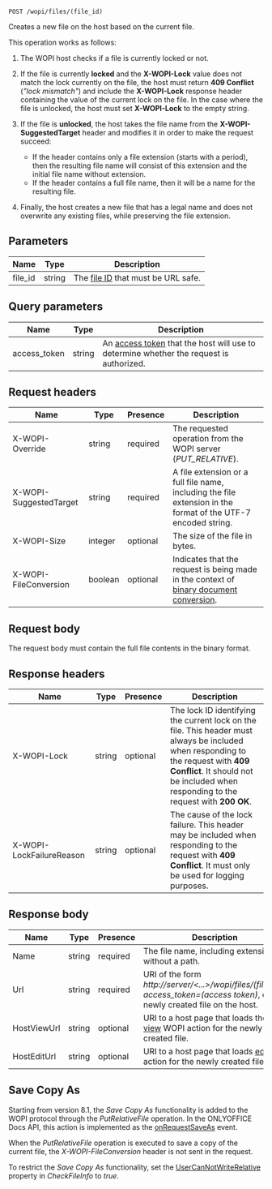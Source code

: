 `POST /wopi/files/(file_id)`

Creates a new file on the host based on the current file.

This operation works as follows:

1. The WOPI host checks if a file is currently locked or not.

2. If the file is currently **locked** and the **X-WOPI-Lock** value does not match the lock currently on the file, the host must return **409 Conflict** (*"lock mismatch"*) and include the **X-WOPI-Lock** response header containing the value of the current lock on the file. In the case where the file is unlocked, the host must set **X-WOPI-Lock** to the empty string.

3. If the file is **unlocked**, the host takes the file name from the **X-WOPI-SuggestedTarget** header and modifies it in order to make the request succeed:

   - If the header contains only a file extension (starts with a period), then the resulting file name will consist of this extension and the initial file name without extension.
   - If the header contains a full file name, then it will be a name for the resulting file.

4. Finally, the host creates a new file that has a legal name and does not overwrite any existing files, while preserving the file extension.

## Parameters

| Name     | Type   | Description                                                                 |
| -------- | ------ | --------------------------------------------------------------------------- |
| file\_id | string | The [file ID](../key-concepts.md#file-id) that must be URL safe. |

## Query parameters

| Name          | Type   | Description                                                                                                                          |
| ------------- | ------ | ------------------------------------------------------------------------------------------------------------------------------------ |
| access\_token | string | An [access token](../key-concepts.md#access-token) that the host will use to determine whether the request is authorized. |

## Request headers

| Name                   | Type    | Presence | Description                                                                                                                           |
| ---------------------- | ------- | -------- | ------------------------------------------------------------------------------------------------------------------------------------- |
| X-WOPI-Override        | string  | required | The requested operation from the WOPI server (*PUT\_RELATIVE*).                                                                       |
| X-WOPI-SuggestedTarget | string  | required | A file extension or a full file name, including the file extension in the format of the UTF-7 encoded string.                         |
| X-WOPI-Size            | integer | optional | The size of the file in bytes.                                                                                                        |
| X-WOPI-FileConversion  | boolean | optional | Indicates that the request is being made in the context of [binary document conversion](../editing-binary-documents.md). |

## Request body

The request body must contain the full file contents in the binary format.

## Response headers

| Name                     | Type   | Presence | Description                                                                                                                                                                                                               |
| ------------------------ | ------ | -------- | ------------------------------------------------------------------------------------------------------------------------------------------------------------------------------------------------------------------------- |
| X-WOPI-Lock              | string | optional | The lock ID identifying the current lock on the file. This header must always be included when responding to the request with **409 Conflict**. It should not be included when responding to the request with **200 OK**. |
| X-WOPI-LockFailureReason | string | optional | The cause of the lock failure. This header may be included when responding to the request with **409 Conflict**. It must only be used for logging purposes.                                                               |

## Response body

| Name        | Type   | Presence | Description                                                                                                                       |
| ----------- | ------ | -------- | --------------------------------------------------------------------------------------------------------------------------------- |
| Name        | string | required | The file name, including extension, without a path.                                                                               |
| Url         | string | required | URI of the form *http\://server/\<...\>/wopi/files/(file\_id)?access\_token=(access token)*, of the newly created file on the host. |
| HostViewUrl | string | optional | URI to a host page that loads the [view](../wopi-discovery.md#wopi-actions) WOPI action for the newly created file.    |
| HostEditUrl | string | optional | URI to a host page that loads [edit](../wopi-discovery.md#wopi-actions) action for the newly created file.             |

## Save Copy As

Starting from version 8.1, the *Save Copy As* functionality is added to the WOPI protocol through the *PutRelativeFile* operation. In the ONLYOFFICE Docs API, this action is implemented as the [onRequestSaveAs](../../usage-api/config/events.md#onrequestsaveas) event.

When the *PutRelativeFile* operation is executed to save a copy of the current file, the *X-WOPI-FileConversion* header is not sent in the request.

To restrict the *Save Copy As* functionality, set the [UserCanNotWriteRelative](./checkfileinfo.md#usercannotwriterelative) property in *CheckFileInfo* to *true*.

